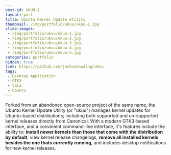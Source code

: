 ```yaml
---
post-id: UKUU-1
layout: post
title: Ubuntu Kernel Update Utility
thumbnail: /img/portfolio/ukuu/ukuu-1.jpg
slide-images:
 - /img/portfolio/ukuu/ukuu-1.jpg
 - /img/portfolio/ukuu/ukuu-2.jpg
 - /img/portfolio/ukuu/ukuu-3.jpg
 - /img/portfolio/ukuu/ukuu-4.jpg
 - /img/portfolio/ukuu/ukuu-5.jpg
categories: portfolio
hidden: true
link: https://github.com/joshuadowding/ukuu
tags:
 - Desktop Application
 - GTK3
 - Vala
 - Ubuntu
---
```


Forked from an abandoned open-source project of the same name, the Ubuntu Kernel Update Utility (or "ukuu") manages kernel updates for Ubuntu-based distributions; including both supported and un-supported kernel releases directly from Canonical. With a modern GTK3-based interface, and a convinient command-line interface, it's features include the ability to: **install newer kernels than those that come with the distribution by default**, view kernel release changelogs, **remove all installed kernels besides the one thats currently running**, and includes desktop notifications for new kernel releases.